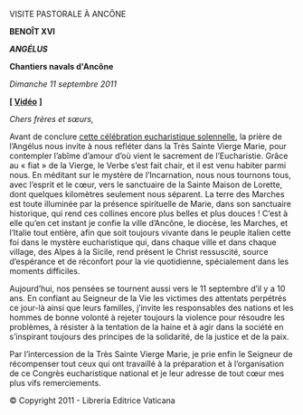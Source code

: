 VISITE PASTORALE À ANCÔNE

**BENOÎT XVI**

***ANGÉLUS***

**Chantiers navals d'Ancône**

*Dimanche 11 septembre 2011*

**\[ [Vidéo](https://www.youtube.com/watch?v=Y0oeXRK5mig&list=PLC9tK3J1RlaZGkT-qS3F021VSzUv-YuwO&index=79&ab_channel=TheVatican-Archive)** **\]**

*Chers frères et sœurs,*

Avant de conclure [cette célébration eucharistique solennelle](http://w2.vatican.va/content/benedict-xvi/fr/homilies/2011/documents/hf_ben-xvi_hom_20110911_ancona.html), la prière de l’Angélus nous invite à nous refléter dans la Très Sainte Vierge Marie, pour contempler l’abîme d’amour d’où vient le sacrement de l’Eucharistie. Grâce au « fiat » de la Vierge, le Verbe s’est fait chair, et il est venu habiter parmi nous. En méditant sur le mystère de l’Incarnation, nous nous tournons tous, avec l’esprit et le cœur, vers le sanctuaire de la Sainte Maison de Lorette, dont quelques kilomètres seulement nous séparent. La terre des Marches est toute illuminée par la présence spirituelle de Marie, dans son sanctuaire historique, qui rend ces collines encore plus belles et plus douces ! C’est à elle qu’en cet instant je confie la ville d’Ancône, le diocèse, les Marches, et l’Italie tout entière, afin que soit toujours vivante dans le peuple italien cette foi dans le mystère eucharistique qui, dans chaque ville et dans chaque village, des Alpes à la Sicile, rend présent le Christ ressuscité, source d’espérance et de réconfort pour la vie quotidienne, spécialement dans les moments difficiles.

Aujourd’hui, nos pensées se tournent aussi vers le 11 septembre d’il y a 10 ans. En confiant au Seigneur de la Vie les victimes des attentats perpétrés ce jour-là ainsi que leurs familles, j’invite les responsables des nations et les hommes de bonne volonté à rejeter toujours la violence pour résoudre les problèmes, à résister à la tentation de la haine et à agir dans la société en s’inspirant toujours des principes de la solidarité, de la justice et de la paix.

Par l’intercession de la Très Sainte Vierge Marie, je prie enfin le Seigneur de récompenser tout ceux qui ont travaillé à la préparation et à l’organisation de ce Congrès eucharistique national et je leur adresse de tout cœur mes plus vifs remerciements.

© Copyright 2011 - Libreria Editrice Vaticana